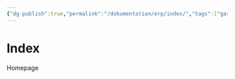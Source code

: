 ```yaml
---
{"dg-publish":true,"permalink":"/dokumentation/erp/index/","tags":["gardenEntry"]}
---
```


# Index

Homepage 

